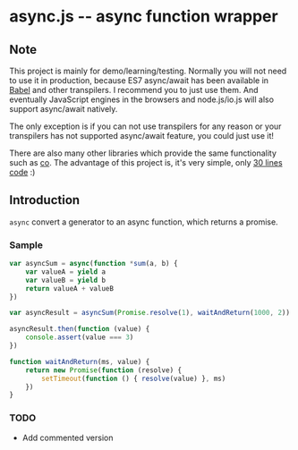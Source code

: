 # async.js -- async function wrapper


## Note

This project is mainly for demo/learning/testing. Normally you will not
need to use it in production, because ES7 async/await has been available
in [Babel](http://babeljs.io/) and other transpilers. I recommend you to
just use them. And eventually JavaScript engines in the browsers and
node.js/io.js will also support async/await natively.

The only exception is if you can not use transpilers for any reason or
your transpilers has not supported async/await feature, you could just
use it!

There are also many other libraries which provide the same functionality
such as [co](https://github.com/tj/co). The advantage of this project is,
it's very simple, only [30 lines code](https://github.com/hax/async.js/blob/master/src/index.js) :)


## Introduction

`async` convert a generator to an async function, which returns a promise.

### Sample

```js
var asyncSum = async(function *sum(a, b) {
	var valueA = yield a
	var valueB = yield b
	return valueA + valueB
})

var asyncResult = asyncSum(Promise.resolve(1), waitAndReturn(1000, 2))

asyncResult.then(function (value) {
	console.assert(value === 3)
})

function waitAndReturn(ms, value) {
	return new Promise(function (resolve) {
		setTimeout(function () { resolve(value) }, ms)
	})
}
```

### TODO

  - Add commented version
